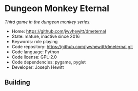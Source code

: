 # Dungeon Monkey Eternal

_Third game in the dungeon monkey series._

- Home: https://github.com/jwvhewitt/dmeternal
- State: mature, inactive since 2016
- Keywords: role playing
- Code repository: https://github.com/jwvhewitt/dmeternal.git
- Code language: Python
- Code license: GPL-2.0
- Code dependencies: pygame, pyglet
- Developer: Joseph Hewitt

## Building

